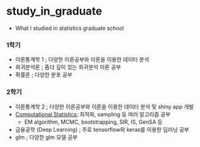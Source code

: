 # study_in_graduate
- What I studied in statistics graduate school

### 1학기
* 이론통계학 1 ; 다양한 이론공부와 이론을 이용한 데이터 분석
* 회귀분석론 ; 좀더 깊이 있는 회귀분석 이론 공부
* 확률론 ; 다양한 분포 공부

### 2학기
* 이론통계학 2 ; 다양한 이론공부와 이론을 이용한 데이터 분석 및 shiny app 개발
* [Computational Statistics](https://github.com/miniii222/study_in_graduate/tree/master/computational%20statistics); 최적화, sampling 등 여러 알고리즘 공부
  * EM algorithm, MCMC, bootstrapping, SIR, IS, GenSA 등
* 금융공학 (Deep Learning) ; 주로 tensorflow와 keras를 이용한 딥러닝 공부
* glm ; 다양한 glm 모델 공부
